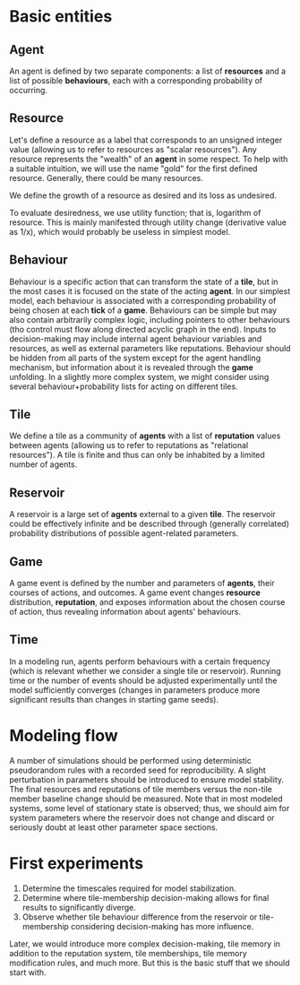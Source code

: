 # Basic entities

## Agent

An agent is defined by two separate components: a list of **resources** and a list of possible **behaviours**, each with a corresponding probability of occurring.

## Resource

Let's define a resource as a label that corresponds to an unsigned integer value (allowing us to refer to resources as "scalar resources"). Any resource represents the "wealth" of an **agent** in some respect. To help with a suitable intuition, we will use the name "gold" for the first defined resource. Generally, there could be many resources.

We define the growth of a resource as desired and its loss as undesired.

To evaluate desiredness, we use utility function; that is, logarithm of resource. This is mainly manifested through utility change (derivative value as 1/x), which would probably be useless in simplest model.

## Behaviour

Behaviour is a specific action that can transform the state of a **tile**, but in the most cases it is focused on the state of the acting **agent**. In our simplest model, each behaviour is associated with a corresponding probability of being chosen at each **tick** of a **game**. Behaviours can be simple but may also contain arbitrarily complex logic, including pointers to other behaviours (tho control must flow along directed acyclic graph in the end). Inputs to decision-making may include internal agent behaviour variables and resources, as well as external parameters like reputations. Behaviour should be hidden from all parts of the system except for the agent handling mechanism, but information about it is revealed through the **game** unfolding. In a slightly more complex system, we might consider using several behaviour+probability lists for acting on different tiles.

## Tile

We define a tile as a community of **agents** with a list of **reputation** values between agents (allowing us to refer to reputations as "relational resources"). A tile is finite and thus can only be inhabited by a limited number of agents.

## Reservoir

A reservoir is a large set of **agents** external to a given **tile**. The reservoir could be effectively infinite and be described through (generally correlated) probability distributions of possible agent-related parameters.

## Game

A game event is defined by the number and parameters of **agents**, their courses of actions, and outcomes. A game event changes **resource** distribution, **reputation**, and exposes information about the chosen course of action, thus revealing information about agents' behaviours.

## Time

In a modeling run, agents perform behaviours with a certain frequency (which is relevant whether we consider a single tile or reservoir). Running time or the number of events should be adjusted experimentally until the model sufficiently converges (changes in parameters produce more significant results than changes in starting game seeds).

# Modeling flow

A number of simulations should be performed using deterministic pseudorandom rules with a recorded seed for reproducibility. A slight perturbation in parameters should be introduced to ensure model stability. The final resources and reputations of tile members versus the non-tile member baseline change should be measured. Note that in most modeled systems, some level of stationary state is observed; thus, we should aim for system parameters where the reservoir does not change and discard or seriously doubt at least other parameter space sections.

# First experiments

1. Determine the timescales required for model stabilization.
2. Determine where tile-membership decision-making allows for final results to significantly diverge.
3. Observe whether tile behaviour difference from the reservoir or tile-membership considering decision-making has more influence.

Later, we would introduce more complex decision-making, tile memory in addition to the reputation system, tile memberships, tile memory modification rules, and much more. But this is the basic stuff that we should start with.
